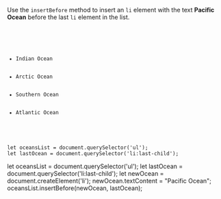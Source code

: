 Use the `insertBefore` method to
insert an `li` element with the text
**Pacific Ocean** before the
last `li` element in the list.

<Editor lang="javascript" type="exercise">
<code>
<panel lang="html">
<ul>
  <li>Indian Ocean</li>
  <li>Arctic Ocean</li>
  <li>Southern Ocean</li>
  <li>Atlantic Ocean</li>
</ul>
</panel>
<panel lang="javascript">
let oceansList = document.querySelector('ul');
let lastOcean = document.querySelector('li:last-child');
</panel>
</code>

<solution>
let oceansList = document.querySelector('ul');
let lastOcean = document.querySelector('li:last-child');
let newOcean = document.createElement('li');
newOcean.textContent = "Pacific Ocean";
oceansList.insertBefore(newOcean, lastOcean);
</solution>
</Editor>